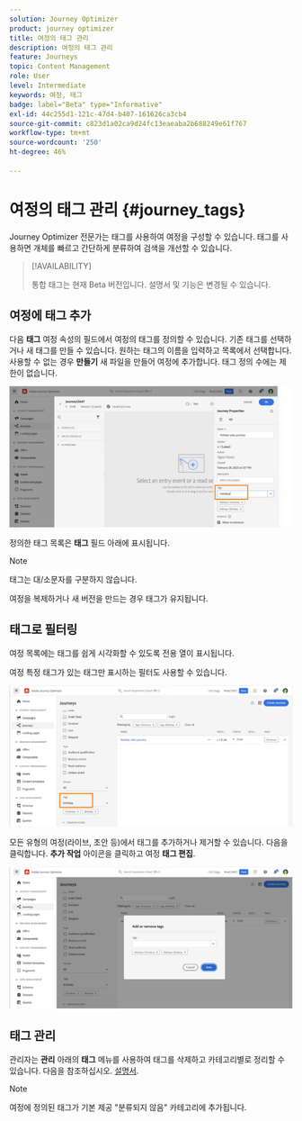 ```yaml
---
solution: Journey Optimizer
product: journey optimizer
title: 여정의 태그 관리
description: 여정의 태그 관리
feature: Journeys
topic: Content Management
role: User
level: Intermediate
keywords: 여정, 태그
badge: label="Beta" type="Informative"
exl-id: 44c255d1-121c-47d4-b407-161626ca3cb4
source-git-commit: c823d1a02ca9d24fc13eaeaba2b688249e61f767
workflow-type: tm+mt
source-wordcount: '250'
ht-degree: 46%

---
```


# 여정의 태그 관리 {#journey_tags}

Journey Optimizer 전문가는 태그를 사용하여 여정을 구성할 수 있습니다. 태그를 사용하면 개체를 빠르고 간단하게 분류하여 검색을 개선할 수 있습니다.

>[!AVAILABILITY]
>
> 통합 태그는 현재 Beta 버전입니다. 설명서 및 기능은 변경될 수 있습니다.

## 여정에 태그 추가

다음 **태그** 여정 속성의 필드에서 여정의 태그를 정의할 수 있습니다. 기존 태그를 선택하거나 새 태그를 만들 수 있습니다. 원하는 태그의 이름을 입력하고 목록에서 선택합니다. 사용할 수 없는 경우 **만들기** 새 파일을 만들어 여정에 추가합니다. 태그 정의 수에는 제한이 없습니다.

![](assets/tags1.png)

정의한 태그 목록은 **태그** 필드 아래에 표시됩니다.

>[!NOTE]
>
> 태그는 대/소문자를 구분하지 않습니다.
> 
> 여정을 복제하거나 새 버전을 만드는 경우 태그가 유지됩니다.

## 태그로 필터링

여정 목록에는 태그를 쉽게 시각화할 수 있도록 전용 열이 표시됩니다.

여정 특정 태그가 있는 태그만 표시하는 필터도 사용할 수 있습니다.

![](assets/tags2.png)

모든 유형의 여정(라이브, 초안 등)에서 태그를 추가하거나 제거할 수 있습니다. 다음을 클릭합니다. **추가 작업** 아이콘을 클릭하고 여정 **태그 편집**.

![](assets/tags3.png)

## 태그 관리

관리자는 **관리** 아래의 **태그** 메뉴를 사용하여 태그를 삭제하고 카테고리별로 정리할 수 있습니다. 다음을 참조하십시오. [설명서](https://experienceleague.adobe.com/docs/experience-platform/administrative-tags/overview.html?lang=ko).

>[!NOTE]
>
> 여정에 정의된 태그가 기본 제공 &quot;분류되지 않음&quot; 카테고리에 추가됩니다.
